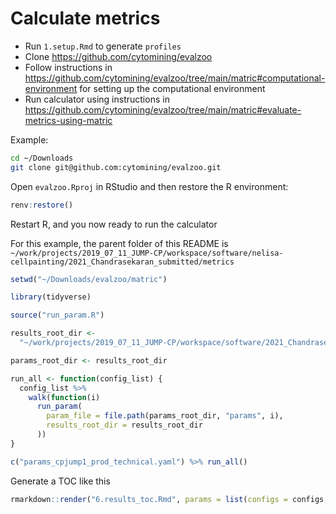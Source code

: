 # Calculate metrics

- Run `1.setup.Rmd` to generate `profiles`
- Clone <https://github.com/cytomining/evalzoo>
- Follow instructions in <https://github.com/cytomining/evalzoo/tree/main/matric#computational-environment> for setting up the computational environment
- Run calculator using instructions in <https://github.com/cytomining/evalzoo/tree/main/matric#evaluate-metrics-using-matric>

Example:

```sh
cd ~/Downloads
git clone git@github.com:cytomining/evalzoo.git
```

Open `evalzoo.Rproj` in RStudio and then restore the R environment:

```r
renv:restore()
```

Restart R, and you now ready to run the calculator

For this example, the parent folder of this README is
`~/work/projects/2019_07_11_JUMP-CP/workspace/software/nelisa-cellpainting/2021_Chandrasekaran_submitted/metrics`

```r
setwd("~/Downloads/evalzoo/matric")

library(tidyverse)

source("run_param.R")

results_root_dir <-
  "~/work/projects/2019_07_11_JUMP-CP/workspace/software/2021_Chandrasekaran_submitted/metrics"

params_root_dir <- results_root_dir

run_all <- function(config_list) {
  config_list %>%
    walk(function(i)
      run_param(
        param_file = file.path(params_root_dir, "params", i),
        results_root_dir = results_root_dir
      ))
}

c("params_cpjump1_prod_technical.yaml") %>% run_all()
```


Generate a TOC like this

```r
rmarkdown::render("6.results_toc.Rmd", params = list(configs = configs, results_root_dir = results_root_dir))
```